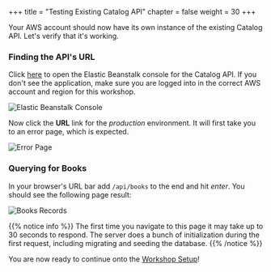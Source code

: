 +++
title = "Testing Existing Catalog API"
chapter = false
weight = 30
+++

Your AWS account should now have its own instance of the existing Catalog API. Let's verify that it's working.

### Finding the API's URL
Click [here](https://console.aws.amazon.com/elasticbeanstalk/home#/application/overview?applicationName=stackery-demo-dotnet-framework-api) to open the Elastic Beanstalk console for the Catalog API. If you don't see the application, make sure you are logged into in the correct AWS account and region for this workshop.

![Elastic Beanstalk Console](/images/ebconsole.png)

Now click the **URL** link for the *production* environment. It will first take you to an error page, which is expected.

![Error Page](/images/rooterror.png)

### Querying for Books
In your browser's URL bar add `/api/books` to the end and hit *enter*. You should see the following page result:

![Books Records](/images/books.png)

{{% notice info %}}
The first time you navigate to this page it may take up to 30 seconds to respond. The server does a bunch of initialization during the first request, including migrating and seeding the database.
{{% /notice %}}

You are now ready to continue onto the [Workshop Setup](../30_workshop_setup.html)!